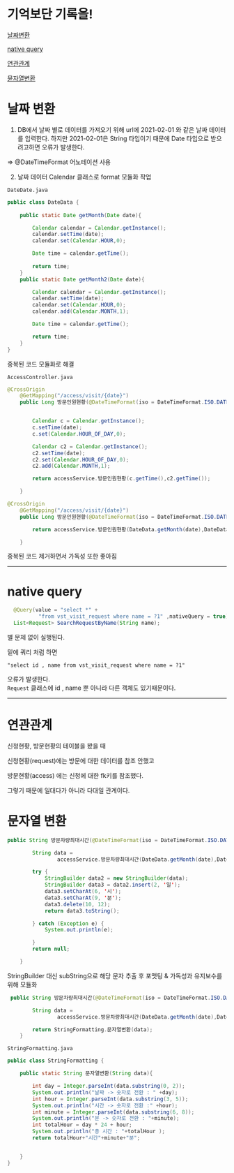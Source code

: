 # 기억보단 기록을!
[날짜변환](#날짜-변환)

[native query](#native-query)

[연관관계](#연관관계)

[뮨자열변환](#문자열-변환)








# 날짜 변환
1. DB에서 날짜 별로 데이터를 가져오기 위해 url에 
2021-02-01 와 같은 날짜 데이터를 입력한다.
하지만 2021-02-01은 String 타입이기 때문에
Date 타입으로 받으려고하면 오류가 발생한다.

=> @DateTimeFormat 어노테이션 사용

2. 날짜 데이터 Calendar 클래스로 format 모듈화
작업 

`DateDate.java`
```java
public class DateData {
    
    public static Date getMonth(Date date){

        Calendar calendar = Calendar.getInstance();
        calendar.setTime(date);
        calendar.set(Calendar.HOUR,0);

        Date time = calendar.getTime();
        
        return time;
    }
    public static Date getMonth2(Date date){

        Calendar calendar = Calendar.getInstance();
        calendar.setTime(date);
        calendar.set(Calendar.HOUR,0);
        calendar.add(Calendar.MONTH,1);

        Date time = calendar.getTime();

        return time;
    }
}
```

중복된 코드 모듈화로 해결


`AccessController.java`

```java
@CrossOrigin
    @GetMapping("/access/visit/{date}")
    public Long 방문인원현황(@DateTimeFormat(iso = DateTimeFormat.ISO.DATE) @PathVariable Date date){


        Calendar c = Calendar.getInstance();
        c.setTime(date);
        c.set(Calendar.HOUR_OF_DAY,0);

        Calendar c2 = Calendar.getInstance();
        c2.setTime(date);
        c2.set(Calendar.HOUR_OF_DAY,0);
        c2.add(Calendar.MONTH,1);

        return accessService.방문인원현황(c.getTime(),c2.getTime());

    }
```
```java
@CrossOrigin
    @GetMapping("/access/visit/{date}")
    public Long 방문인원현황(@DateTimeFormat(iso = DateTimeFormat.ISO.DATE) @PathVariable Date date){

        return accessService.방문인원현황(DateData.getMonth(date),DateData.getMonth2(date));

    }
```

중복된 코드 제거하면서 가독성 또한 좋아짐


*****
# native query

```java
  @Query(value = "select *" +
          "from vst_visit_request where name = ?1" ,nativeQuery = true)
  List<Request> SearchRequestByName(String name);

```

별 문제 없이 실행된다.


밑에 쿼리 처럼 하면

```
"select id , name from vst_visit_request where name = ?1"
```

오류가 발생한다.<br/>
`Request` 클래스에
id , name 뿐 아니라 다른 객체도 있기때문이다.

****
# 연관관계
신청현황, 방문현황의 테이블을 봤을 때

신청현황(request)에는 방문에 대한 데이터를 참조 안했고

방문현황(access) 에는 신청에 대한 fk키를 참조했다.

그렇기 때문에 일대다가 아니라
다대일 관계이다.


# 문자열 변환

```java
public String 방문차량최대시간(@DateTimeFormat(iso = DateTimeFormat.ISO.DATE) @PathVariable Date date){

        String data =
                accessService.방문차량최대시간(DateData.getMonth(date),DateData.getMonth2(date));

        try {
            StringBuilder data2 = new StringBuilder(data);
            StringBuilder data3 = data2.insert(2, '일');
            data3.setCharAt(6, '시');
            data3.setCharAt(9, '분');
            data3.delete(10, 12);
            return data3.toString();

        } catch (Exception e) {
            System.out.println(e);

        }
        return null;

    }
```
StringBuilder 대신 subString으로 해당 문자 추출 후 포맷팅
& 가독성과 유지보수를 위해 모듈화 

```java
 public String 방문차량최대시간(@DateTimeFormat(iso = DateTimeFormat.ISO.DATE) @PathVariable Date date){

        String data =
                accessService.방문차량최대시간(DateData.getMonth(date),DateData.getMonth2(date));

        return StringFormatting.문자열변환(data);
    }
```


`StringFormatting.java`

```java
public class StringFormatting {

    public static String 문자열변환(String data){

        int day = Integer.parseInt(data.substring(0, 2));
        System.out.println("날짜 -> 숫자로 전환 : " +day);
        int hour = Integer.parseInt(data.substring(3, 5));
        System.out.println("시간 -> 숫자로 전환 :" +hour);
        int minute = Integer.parseInt(data.substring(6, 8));
        System.out.println("분 -> 숫자로 전환 : "+minute);
        int totalHour = day * 24 + hour;
        System.out.println("총 시간 : "+totalHour );
        return totalHour+"시간"+minute+"분";


    }
}

```